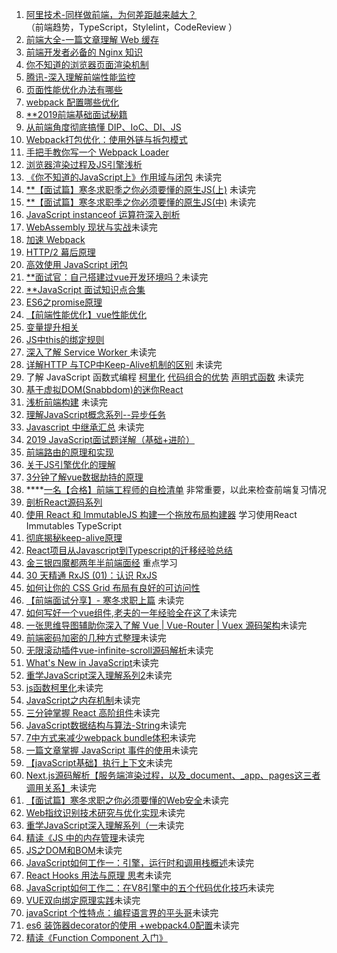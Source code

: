 1. [阿里技术-同样做前端，为何差距越来越大？](https://mp.weixin.qq.com/s/4QY_A9jYfw5JBdWecsT_0g)  
（前端趋势，TypeScript，Stylelint，CodeReview ）
2. [前端大全-一篇文章理解 Web 缓存](https://mp.weixin.qq.com/s/jO4_ADo6ehGxQSdUBHh9KQ)
3. [前端开发者必备的 Nginx 知识](https://mp.weixin.qq.com/s/BA_JZ_kMBFZBE7jjQDNc1Q)
4. [你不知道的浏览器页面渲染机制](https://mp.weixin.qq.com/s/_NrFbrucJRrA8fS40dCkow)
5. [腾讯-深入理解前端性能监控](https://mp.weixin.qq.com/s/YI-96IbtIjTDzS-3N-9FAg)
6. [页面性能优化办法有哪些](https://mp.weixin.qq.com/s/DapiwE-AhML-Mm4r0b_sWg)
7. [webpack 配置哪些优化](https://juejin.im/post/5cb71c8e518825324c44eeb7)
8. [**2019前端基础面试秘籍](https://juejin.im/post/5cb92d9a5188254160581b87) 
9. [从前端角度彻底搞懂 DIP、IoC、DI、JS](https://zhuanlan.zhihu.com/p/61018434)
10. [Webpack打包优化：使用外链与拆包模式](https://juejin.im/post/5cc1237ae51d456e3e7a3b90)
11. [手把手教你写一个 Webpack Loader](https://segmentfault.com/a/1190000018980814)
12. [浏览器渲染过程及JS引擎浅析](https://www.clloz.com/programming/front-end/js/2019/04/25/how-browser-work/)
13. [《你不知道的JavaScript上》作用域与闭包](https://juejin.im/post/5cb1308df265da039b085e69) 未读完
14. [**【面试篇】寒冬求职季之你必须要懂的原生JS(上)](https://juejin.im/post/5cab0c45f265da2513734390) 未读完
15. [**【面试篇】寒冬求职季之你必须要懂的原生JS(中)](https://juejin.im/post/5cbd1e33e51d45789161d053) 未读完
16. [JavaScript instanceof 运算符深入剖析](https://www.ibm.com/developerworks/cn/web/1306_jiangjj_jsinstanceof/index.html)
17. [WebAssembly 现状与实战](https://www.ibm.com/developerworks/cn/web/wa-lo-webassembly-status-and-reality/index.html)未读完
18. [加速 Webpack](https://www.ibm.com/developerworks/cn/web/wa-lo-expedite-webpack/index.html)
19. [HTTP/2 幕后原理](https://www.ibm.com/developerworks/cn/web/wa-http2-under-the-hood/index.html)
20. [高效使用 JavaScript 闭包](https://www.ibm.com/developerworks/cn/web/wa-use-javascript-closures-efficiently/index.html)
21. [**面试官：自己搭建过vue开发环境吗？](https://juejin.im/post/5cc55c336fb9a032086dd701)未读完
22. [**JavaScript 面试知识点合集](https://juejin.im/post/5cc230ae5188252e741cc751)
23. [ES6之promise原理](https://juejin.im/post/5cc54877f265da03b8585902)
24. [【前端性能优化】vue性能优化](https://juejin.im/post/5cc81076e51d456e361ed97e) 
25. [变量提升相关](https://juejin.im/post/5cc657276fb9a0323f68a99a)
26. [JS中this的绑定规则](https://juejin.im/post/5cc554b46fb9a032414f650e)
27. [深入了解 Service Worker ](https://www.wengbi.com/thread_50556_1.html)未读完
28. [详解HTTP 与TCP中Keep-Alive机制的区别](https://mp.weixin.qq.com/s/MR8OWPKQoM6Cr9o1rWsK5A) 未读完
29. 了解 JavaScript 函数式编程 [柯里化](https://juejin.im/post/5ccbb9d95188253d12688280) [代码组合的优势](https://juejin.im/post/5ccd0d17518825406261374d) [声明式函数](https://juejin.im/post/5ccea5a2f265da036207bb6f) 未读完
30. [基于虚拟DOM(Snabbdom)的迷你React](https://segmentfault.com/a/1190000019053542) 
31. [浅析前端构建](https://mp.weixin.qq.com/s/52ja4nEhA4z0LWunxXsjUg) 未读完
32. [理解JavaScript概念系列--异步任务](https://juejin.im/post/5cc12ca46fb9a0323d6e098c) 
33. [Javascript 中继承汇总](https://juejin.im/post/5cc43911e51d45400f5d589a) 未读完
34. [2019 JavaScript面试题详解（基础+进阶）](https://juejin.im/post/5cc543edf265da03761e9451) 
35. [前端路由的原理和实现](https://juejin.im/post/5cc58236f265da0393787285) 
36. [关于JS引擎优化的理解](https://juejin.im/post/5cc4f406f265da03612ef0d6) 
37. [3分钟了解vue数据劫持的原理](https://juejin.im/post/5cc8f394f265da038733ae77) 
38. ****[一名【合格】前端工程师的自检清单](https://juejin.im/post/5cc1da82f265da036023b628) 非常重要，以此来检查前端复习情况
39. [剖析React源码系列](https://github.com/KieSun/Dream/issues/18) 
40. [使用 React 和 ImmutableJS 构建一个拖放布局构建器](https://juejin.im/post/5cccfa56f265da034c7038f3) 学习使用React Immutables TypeScript 
41. [彻底揭秘keep-alive原理](https://juejin.im/post/5cce49036fb9a031eb58a8f9) 
42. [React项目从Javascript到Typescript的迁移经验总结](https://juejin.im/post/5cc5b6d9e51d456e660d453b)
43. [金三银四魔都两年半前端面经](https://mp.weixin.qq.com/s/uKBPBBSnCtSu1oj3yC7gow) 重点学习
44. [30 天精通 RxJS (01)：认识 RxJS](https://juejin.im/post/5cd57b5fe51d453b560f2d74)
45. [如何让你的 CSS Grid 布局有良好的可访问性](https://juejin.im/post/5cc156a2f265da034e7e9139)
46. [【前端面试分享】- 寒冬求职上篇](https://juejin.im/post/5cdb7bc26fb9a0321557044d) 未读完
47. [如何写好一个vue组件,老夫的一年经验全在这了](https://juejin.im/post/5cdacf96e51d453ae110543b)未读完
48. [一张思维导图辅助你深入了解 Vue | Vue-Router | Vuex 源码架构](https://segmentfault.com/a/1190000019153289)未读完
49. [前端密码加密的几种方式整理](https://segmentfault.com/a/1190000019164592)未读完
50. [无限滚动插件vue-infinite-scroll源码解析](https://hellogithub2014.github.io/2019/03/26/vue-infinite-scroll-source-code/)未读完
52. [What's New in JavaScript](https://segmentfault.com/a/1190000019147365)未读完
53. [重学JavaScript深入理解系列2](https://juejin.im/post/5cdbc4b0f265da038412b26d)未读完
54. [js函数柯里化](https://juejin.im/post/5cdab8896fb9a031f525e7fe)未读完
55. [JavaScript之内存机制](https://juejin.im/post/5cdbf3a66fb9a032060c4bd4)未读完
56. [三分钟掌握 React 高阶组件](https://segmentfault.com/a/1190000019153177)未读完
57. [JavaScript数据结构与算法-String](https://finget.github.io/2019/05/14/arithmetic-string/)未读完
58. [7中方式来减少webpack bundle体积](https://juejin.im/post/5cd9571de51d453a572aa2e6)未读完
59. [一篇文章掌握 JavaScript 事件的使用](https://juejin.im/post/5cdbcbcef265da038c023782)未读完
60. [【javaScript基础】执行上下文](https://juejin.im/post/5cdab45ef265da035948954c)未读完
61. [Next.js源码解析【服务端渲染过程，以及_document、_app、pages这三者调用关系】](https://segmentfault.com/a/1190000019154542)未读完
62. [【面试篇】寒冬求职之你必须要懂的Web安全](https://segmentfault.com/a/1190000019158228)未读完
63. [Web指纹识别技术研究与优化实现](https://www.freebuf.com/articles/web/202560.html)未读完
64. [重学JavaScript深入理解系列（一](https://juejin.im/post/5cda8174f265da038860d8d8)未读完
65. [精读《JS 中的内存管理](https://juejin.im/entry/59f9331551882546b15bd2bd)未读完
66. [JS之DOM和BOM](https://segmentfault.com/a/1190000019177022)未读完
67. [JavaScript如何工作一：引擎，运行时和调用栈概述](https://www.clloz.com/programming/front-end/js/2019/05/13/how-javascript-works-1)未读完
68. [React Hooks 用法与原理 思考](https://zhuanlan.zhihu.com/p/65012054)未读完
69. [JavaScript如何工作二：在V8引擎中的五个代码优化技巧](https://www.clloz.com/essay/2019/05/14/how-javascript-works-2)未读完
70. [VUE双向绑定原理实践](https://juejin.im/post/5cdc11c8f265da0368148085)未读完
71. [javaScript 个性特点：编程语言界的平头哥](https://www.infoq.cn/article/6NYVv*MaLZUW8gArUFVU)未读完
72. [es6 装饰器decorator的使用 +webpack4.0配置](https://juejin.im/post/5cdc1bbce51d45379a164342)未读完
73. [精读《Function Component 入门》](https://juejin.im/post/5ceb36dd51882530be7b1585)

